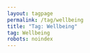 ```yaml
---
layout: tagpage
permalink: /tag/wellbeing
title: "Tag: Wellbeing"
tag: Wellbeing
robots: noindex
---
```


